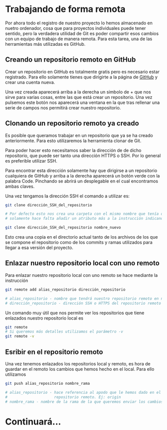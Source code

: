 # Trabajando de forma remota

Por ahora todo el registro de nuestro proyecto lo hemos almacenado en nuetro ordenador, cosa que para proyectos individuales puede tener sentido, pero la verdadera utilidad de Git es poder compartir esos cambios con un equipo de trabajo de manera remota.
Para esta tarea, una de las herramientas más utilizadas es GitHub.

## Creando un repositorio remoto en GitHub

Crear un repositorio en GitHub es totalmente gratis pero es necesario estar registrado. Para ello solamente tienes que dirigirte a la página de [GitHub](https://github.com/) y crear una cuenta nueva. 

Una vez creada aparecerá arriba a la derecha un simbolo de + que nos sirve para varias cosas, entre las que está crear un repositorio. Una vez pulsemos este botón nos aparecerá una ventana en la que tras rellenar una serie de campos nos permitirá crear nuestro repositorio.

## Clonando un repositorio remoto ya creado

Es posible que queramos trabajar en un repositorio que ya se ha creado anteriormente. Para esto utilizaremos la herramienta clonar de Git. 

Para poder hacer esto necesitamos saber la dirección de de dicho repositorio, que puede ser tanto una dirección HTTPS o SSH. Por lo general es preferible utilizar SSH.

Para encontrar esta dirección solamente hay que dirigirse a un repositorio cualquiera de GitHub y arriba a la derecha aparecerá un botón verde con la palabra Code. Pinchando se abrirá un desplegable en el cual encontramos ambas claves. 

Una vez tengamos la dirección SSH el comando a utilizar es:

```bash
git clone dirección_SSH_del_repositorio

# Por defecto esto nos crea una carpeta con el mismo nombre que tenía originalmente, pero si queremos cambiarlo
# solamente hace falta añadir un atributo más a la instrucción indicando el nombre nuevo de la carpeta

git clone dirección_SSH_del_repositorio nombre_nuevo
```

Esto crea una copia en el directorio actual tanto de los archivos de los que se compone el repositorio como de los commits y ramas utilizados para llegar a esa versión del proyecto.

## Enlazar nuestro repositorio local con uno remoto

Para enlazar nuestro repositorio local con uno remoto se hace mediante la instrucción

```bash
git remote add alias_repositorio dirección_repositorio

# alias_repositorio - nombre que tendrá nuestro repositorio remoto en nuestro ordenador. Ej: origin
# dirección_repositorio - dirección SSH o HTTPS del repositorio remoto (la misma del apartado anterior)
```

Un comando muy útil que nos permite ver los repositorios que tiene enlazados nuestro repositorio local es

```bash
git remote
# Si queremos más detalles utilizamos el parámetro -v
git remote -v
```

## Esribir en el repositorio remoto

Una vez tenemos enlazados los repositorios local y remoto, es hora de guardar en el remoto los cambios que hemos hecho en el local. Para ello utilizamos

```bash
git push alias_repositorio nombre_rama

# alias_repositorio - hace referencia al apodo que le hemos dado en el apartado anterior a nuestro
#                     repositorio remoto. Ej: origin
# nombre_rama - nombre de la rama de la que queremos enviar los cambios. Ej: main
```

# Continuará...
